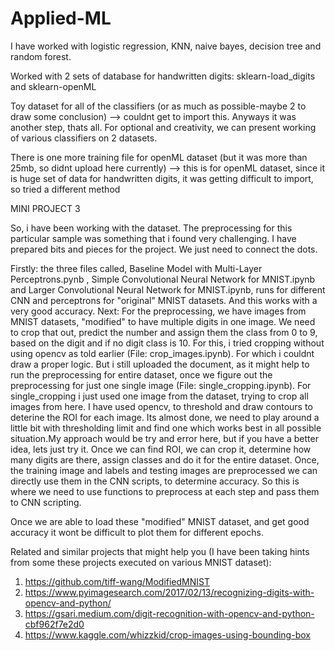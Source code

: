 # Applied-ML

I have worked with logistic regression, KNN, naive bayes, decision tree and random forest.

Worked with 2 sets of database for handwritten digits: sklearn-load_digits and sklearn-openML

Toy dataset for all of the classifiers (or as much as possible-maybe 2 to draw some conclusion) --> couldnt get to import this. Anyways it was another step, thats all. For optional and creativity, we can present working of various classifiers on 2 datasets.

There is one more training file for openML dataset (but it was more than 25mb, so didnt upload here currently) --> this is for openML dataset, since it is huge set of data for handwritten digits, it was getting difficult to import, so tried a different method



MINI PROJECT 3

So, i have been working with the dataset. The preprocessing for this particular sample was something that i found very challenging.
I have prepared bits and pieces for the project. We just need to connect the dots.

Firstly: the three files called, Baseline Model with Multi-Layer Perceptrons.pynb , Simple Convolutional Neural Network for MNIST.ipynb and Larger Convolutional Neural Network for MNIST.ipynb, runs for different CNN and perceptrons for "original" MNIST datasets. And this works with a very good accuracy.
Next: For the preprocessing, we have images from MNIST datasets, "modified" to have multiple digits in one image. We need to crop that out, predict the number and assign them the class from 0 to 9, based on the digit and if no digit class is 10.
For this, i tried cropping without using opencv as told earlier (File: crop_images.ipynb). For which i couldnt draw a proper logic. But i still uploaded the document, as it might help to run the preprocessing for entire dataset, once we figure out the preprocessing for just one single image (File: single_cropping.ipynb).
For single_cropping i just used one image from the dataset, trying to crop all images from here. I have used opencv, to threshold and draw contours to deterine the ROI for each image. Its almost done, we need to play around a little bit with thresholding limit and find one which works best in all possible situation.My approach would be try and error here, but if you have a better idea, lets just try it. Once we can find ROI, we can crop it, determine how many digits are there, assign classes and do it for the entire dataset.
Once, the training image and labels and testing images are preprocessed we can directly use them in the CNN scripts, to determine accuracy. So this is where we need to use functions to preprocess at each step and pass them to CNN scripting.

Once we are able to load these "modified" MNIST dataset, and get good accuracy it wont be difficult to plot them for different epochs.


Related and similar projects that might help you (I have been taking hints from some these projects executed on various MNIST dataset):
1. https://github.com/tiff-wang/ModifiedMNIST
2. https://www.pyimagesearch.com/2017/02/13/recognizing-digits-with-opencv-and-python/
3. https://gsari.medium.com/digit-recognition-with-opencv-and-python-cbf962f7e2d0
4. https://www.kaggle.com/whizzkid/crop-images-using-bounding-box
